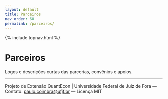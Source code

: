 ```yaml
---
layout: default
title: Parceiros
nav_order: 60
permalink: /parceiros/
---
```


{% include topnav.html %}

# Parceiros
Logos e descrições curtas das parcerias, convênios e apoios.

---

<p class="qe-footer">
  Projeto de Extensão QuantEcon | Universidade Federal de Juiz de Fora — 
  Contato: <a href="mailto:paulo.coimbra@ufjf.br">paulo.coimbra@ufjf.br</a> — Licença MIT
</p>
